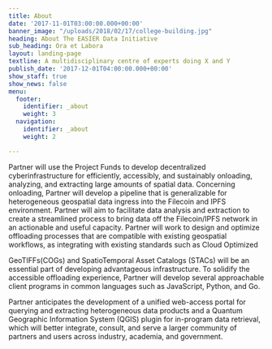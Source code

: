 ```yaml
---
title: About
date: '2017-11-01T03:00:00.000+00:00'
banner_image: "/uploads/2018/02/17/college-building.jpg"
heading: About The EASIER Data Initiative
sub_heading: Ora et Labora
layout: landing-page
textline: A multidisciplinary centre of experts doing X and Y
publish_date: '2017-12-01T04:00:00.000+00:00'
show_staff: true
show_news: false
menu:
  footer:
    identifier: _about
    weight: 3
  navigation:
    identifier: _about
    weight: 2

---
```

Partner will use the Project Funds to develop decentralized cyberinfrastructure for efficiently, accessibly, and sustainably onloading, analyzing, and extracting large amounts of spatial data. Concerning onloading, Partner will develop a pipeline that is generalizable for heterogeneous geospatial data ingress into the Filecoin and IPFS environment. Partner will aim to facilitate data analysis and extraction to create a streamlined process to bring data off the Filecoin/IPFS network in an actionable and useful capacity. Partner will work to design and optimize offloading processes that are compatible with existing geospatial workflows, as integrating with existing standards such as Cloud Optimized 

GeoTIFFs(COGs) and SpatioTemporal Asset Catalogs (STACs) will be an essential part of developing advantageous infrastructure. To solidify the accessible offloading experience, Partner will develop several approachable client programs in common languages such as JavaScript, Python, and Go.

Partner anticipates the development of a unified web-access portal for querying and extracting heterogeneous data products and a Quantum Geographic Information System (QGIS) plugin for in-program data retrieval, which will better integrate, consult, and serve a larger community of partners and users across industry, academia, and government.